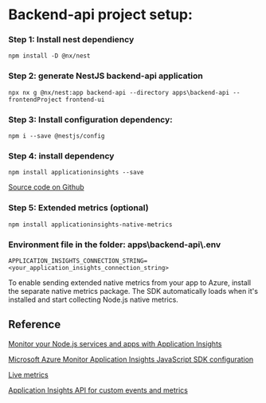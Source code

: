 # Backend-api project setup:

### Step 1: Install nest dependiency
```
npm install -D @nx/nest
```

### Step 2: generate NestJS backend-api application
```
npx nx g @nx/nest:app backend-api --directory apps\backend-api --frontendProject frontend-ui
```
### Step 3: Install configuration dependency:
```
npm i --save @nestjs/config
```
### Step 4: install dependency
```
npm install applicationinsights --save
```
 [Source code on Github](https://github.com/Microsoft/ApplicationInsights-Node.js)

### Step 5: Extended metrics (optional)
```
npm install applicationinsights-native-metrics
```
### Environment file in the folder: apps\backend-api\\.env
```
APPLICATION_INSIGHTS_CONNECTION_STRING=<your_application_insights_connection_string>
```

To enable sending extended native metrics from your app to Azure, install the separate native metrics package. The SDK automatically loads when it's installed and start collecting Node.js native metrics.

## Reference
[Monitor your Node.js services and apps with Application Insights](https://learn.microsoft.com/en-us/azure/azure-monitor/app/nodejs)

[Microsoft Azure Monitor Application Insights JavaScript SDK configuration](https://learn.microsoft.com/en-us/azure/azure-monitor/app/javascript-sdk-configuration#sdk-configuration)

[Live metrics](https://learn.microsoft.com/en-us/azure/azure-monitor/app/nodejs#live-metrics)

[Application Insights API for custom events and metrics](https://learn.microsoft.com/en-us/azure/azure-monitor/app/api-custom-events-metrics)